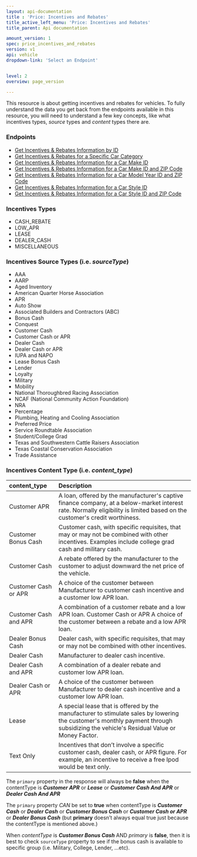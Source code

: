 ```yaml
---
layout: api-documentation
title : 'Price: Incentives and Rebates'
title_active_left_menu: 'Price: Incentives and Rebates'
title_parent: Api documentation

amount_version: 1
spec: price_incentives_and_rebates
version: v1
api: vehicle
dropdown-link: 'Select an Endpoint'


level: 2
overview: page_version

---
```


<div class="info-message">
	This resource is about getting incentives and rebates for vehicles. To fully understand the data you get back from the endpoints available in this resource, you will need to understand a few key concepts, like what incentives types, <em>source</em> types and <em>content</em> types there are.
</div>

### Endpoints

* [Get Incentives & Rebates Information by ID](/api-documentation/vehicle/price_incentives_and_rebates/v1/01_findbyid/api-description.html)
* [Get Incentives & Rebates for a Specific Car Category](/api-documentation/vehicle/price_incentives_and_rebates/v1/02_findincentivesbycategoryandzip/api-description.html)
* [Get Incentives & Rebates Information for a Car Make ID](/api-documentation/vehicle/price_incentives_and_rebates/v1/03_findincentivesbymakeid/api-description.html)
* [Get Incentives & Rebates Information for a Car Make ID and ZIP Code](/api-documentation/vehicle/price_incentives_and_rebates/v1/04_findincentivesbymakeidandzip/api-description.html)
* [Get Incentives & Rebates Information for a Car Model Year ID and ZIP Code](/api-documentation/vehicle/price_incentives_and_rebates/v1/05_findincentivesbymodelyearidandzip/api-description.html)
* [Get Incentives & Rebates Information for a Car Style ID](/api-documentation/vehicle/price_incentives_and_rebates/v1/06_findincentivesbystyleid/api-description.html)
* [Get Incentives & Rebates Information for a Car Style ID and ZIP Code](/api-documentation/vehicle/price_incentives_and_rebates/v1/07_findincentivesbystyleidandzipcode/api-description.html)

### Incentives Types

* CASH_REBATE
* LOW_APR
* LEASE
* DEALER_CASH
* MISCELLANEOUS

### Incentives Source Types (i.e. *sourceType*)

* AAA
* AARP
* Aged Inventory
* American Quarter Horse Association
* APR
* Auto Show
* Associated Builders and Contractors (ABC)
* Bonus Cash
* Conquest
* Customer Cash
* Customer Cash or APR
* Dealer Cash
* Dealer Cash or APR
* IUPA and NAPO
* Lease Bonus Cash
* Lender
* Loyalty
* Military
* Mobility
* National Thoroughbred Racing Association
* NCAF (National Community Action Foundation)
* NRA
* Percentage
* Plumbing, Heating and Cooling Association
* Preferred Price
* Service Roundtable Association
* Student/College Grad
* Texas and Southwestern Cattle Raisers Association
* Texas Coastal Conservation Association
* Trade Assistance

### Incentives Content Type (i.e. *content_type*)
                                                                                          
| content_type      		| Description                         																		|
|:--------------------------|:----------------------------------------------------------------------------------------------------------|
| Customer APR		    	| A loan, offered by the manufacturer's captive finance company, at a below-market interest rate. Normally eligibility is limited based on the customer's credit worthiness.|
| Customer Bonus Cash		| Customer cash, with specific requisites, that may or may not be combined with other incentives. Examples include college grad cash and military cash.|
| Customer Cash 			| A rebate offered by the manufacturer to the customer to adjust downward the net price of the vehicle.|
| Customer Cash or APR  	| A choice of the customer between Manufacturer to customer cash incentive and a customer low APR loan.|
| Customer Cash and APR		| A combination of a customer rebate and a low APR loan. Customer Cash or APR A choice of the customer between a rebate and a low APR loan.	|
| Dealer Bonus Cash			| Dealer cash, with specific requisites, that may or may not be combined with other incentives.|
| Dealer Cash	    		| Manufacturer to dealer cash incentive.|
| Dealer Cash and APR	    | A combination of a dealer rebate and customer low APR loan.|
| Dealer Cash or APR		| A choice of the customer between Manufacturer to dealer cash incentive and a customer low APR loan.|
| Lease						| A special lease that is offered by the manufacturer to stimulate sales by lowering the customer's monthly payment through subsidizing the vehicle's Residual Value or Money Factor.|
| Text Only					| Incentives that don’t involve a specific customer cash, dealer cash, or APR figure. For example, an incentive to receive a free Ipod would be text only. |

The <code>primary</code> property in the response will always be **false** when the contentType is ***Customer APR*** or ***Lease*** or ***Customer Cash And APR*** or ***Dealer Cash And APR***
 
The <code>primary</code> property *CAN* be set to **true** when contentType is ***Customer Cash*** or ***Dealer Cash*** or ***Customer Bonus Cash*** or ***Customer Cash or APR*** or ***Dealer Bonus Cash*** (but **primary** doesn’t always equal true just because the contentType is mentioned above.)
 
When *contentType* is ***Customer Bonus Cash*** AND *primary* is **false**, then it is best to check <code>sourceType</code> property to see if the bonus cash is available to specific group (i.e. Military, College, Lender, ...etc).

                                                                                         





